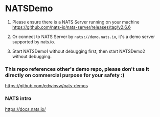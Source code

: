 # NATSDemo

1. Please ensure there is a NATS Server running on your machine https://github.com/nats-io/nats-server/releases/tag/v2.6.6

2. Or connect to NATS Server by `nats://demo.nats.io`, it's a demo server supported by nats.io.

3. Start NATSDemo1 without debugging first, then start NATSDemo2 without debugging.




### This repo references other's demo repo, please don't use it directly on commercial purpose for your safety :)

https://github.com/edwinvw/nats-demos

### NATS intro

https://docs.nats.io/
